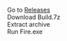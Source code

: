 Go to [Releases](https://github.com/KOTlK/FireSpread/releases)  
Download Build.7z  
Extract archive  
Run Fire.exe
